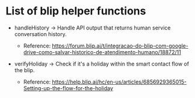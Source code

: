 <h1>List of blip helper functions</h1>


- handleHistory -> Handle API output that returns human service conversation history.
    - Reference: https://forum.blip.ai/t/integracao-do-blip-com-google-drive-como-salvar-historico-de-atendimento-humano/18872/11

- verifyHoliday -> Check if it's a holiday within the smart contact flow of the blip.
    - Reference: https://help.blip.ai/hc/en-us/articles/6856929365015-Setting-up-the-flow-for-the-holiday
